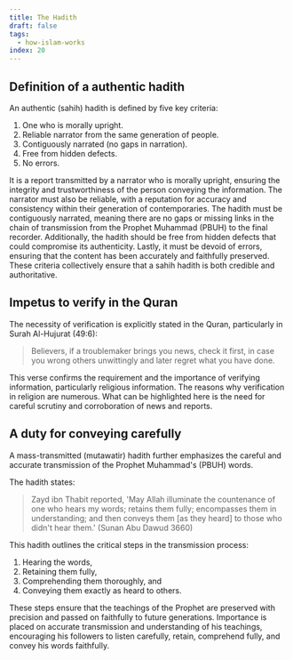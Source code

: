 ```yaml
---
title: The Hadith
draft: false
tags:
  - how-islam-works
index: 20
---
```

## Definition of a authentic hadith

An authentic (sahih) hadith is defined by five key criteria: 
1. One who is morally upright.
2. Reliable narrator from the same generation of people.
3. Contiguously narrated (no gaps in narration).
4. Free from hidden defects.
5. No errors.

It is a report transmitted by a narrator who is morally upright, ensuring the integrity and trustworthiness of the person conveying the information. The narrator must also be reliable, with a reputation for accuracy and consistency within their generation of contemporaries. The hadith must be contiguously narrated, meaning there are no gaps or missing links in the chain of transmission from the Prophet Muhammad (PBUH) to the final recorder. Additionally, the hadith should be free from hidden defects that could compromise its authenticity. Lastly, it must be devoid of errors, ensuring that the content has been accurately and faithfully preserved. These criteria collectively ensure that a sahih hadith is both credible and authoritative.

## Impetus to verify in the Quran

The necessity of verification is explicitly stated in the Quran, particularly in Surah Al-Hujurat (49:6): 

> Believers, if a troublemaker brings you news, check it first, in case you wrong others unwittingly and later regret what you have done.

This verse confirms the requirement and the importance of verifying information, particularly religious information. The reasons why verification in religion are numerous. What can be highlighted here is the need for careful scrutiny and corroboration of news and reports.

## A duty for conveying carefully

A mass-transmitted (mutawatir) hadith further emphasizes the careful and accurate transmission of the Prophet Muhammad's (PBUH) words. 

The hadith states:

> Zayd ibn Thabit reported, 'May Allah illuminate the countenance of one who hears my words; retains them fully; encompasses them in understanding; and then conveys them [as they heard] to those who didn't hear them.' (Sunan Abu Dawud 3660)

This hadith outlines the critical steps in the transmission process: 
1. Hearing the words, 
2. Retaining them fully, 
3. Comprehending them thoroughly, and 
4. Conveying them exactly as heard to others. 

These steps ensure that the teachings of the Prophet are preserved with precision and passed on faithfully to future generations. Importance is placed on accurate transmission and understanding of his teachings, encouraging his followers to listen carefully, retain, comprehend fully, and convey his words faithfully.